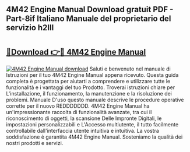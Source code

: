 ## 4M42 Engine Manual Download gratuit PDF - Part-8if Italiano Manuale del proprietario del servizio h2lIl

# <h2><a href="http://dfbghup.blite.top/?on=4M42+Engine+Manual">🔗Download 👉🔴 4M42 Engine Manual</a></h2>

[![4M42 Engine Manual download](https://i.imgur.com/lujVjoI.png)](http://dfbghup.blite.top/?on=4M42+Engine+Manual)
Saluti e benvenuto nel manuale di Istruzioni per il tuo 4M42 Engine Manual appena ricevuto. Questa guida completa è progettata per aiutarti a comprendere e utilizzare tutte le funzionalità e i vantaggi del tuo Prodotto. Troverai istruzioni chiare per L'installazione, il funzionamento, la manutenzione e la risoluzione dei problemi. Manuale D'uso questo manuale descrive le procedure operative corrette per il nuovo REDDDDDDD. 4M42 Engine Manual ha un'impressionante raccolta di funzionalità avanzate, tra cui il riconoscimento di oggetti, la scansione Delle Impronte Digitali, le impostazioni personalizzabili e L'Accesso multiutente, il tutto facilmente controllabile dall'interfaccia utente intuitiva e intuitiva. La vostra soddisfazione è garantita 4M42 Engine Manual. Sosteniamo la qualità dei nostri prodotti e servizi.
